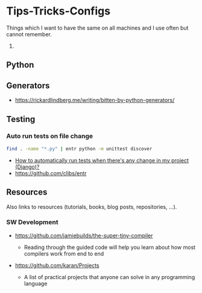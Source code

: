 # Tips-Tricks-Configs

Things which I want to have the same on all machines and I use often but cannot remember.

1. 

## Python

## Generators
* https://rickardlindberg.me/writing/bitten-by-python-generators/


## Testing

### Auto run tests on file change

```bash
find . -name "*.py" | entr python -m unittest discover
```

* [How to automatically run tests when there's any change in my project (Django)?](https://stackoverflow.com/q/15166532/4183498])
* https://github.com/clibs/entr


## Resources

Also links to resources (tutorials, books, blog posts, repositories, ...).

### SW Development

* https://github.com/jamiebuilds/the-super-tiny-compiler
  * Reading through the guided code will help you learn about how most compilers work from end to end
  
* https://github.com/karan/Projects
  * A list of practical projects that anyone can solve in any programming language

